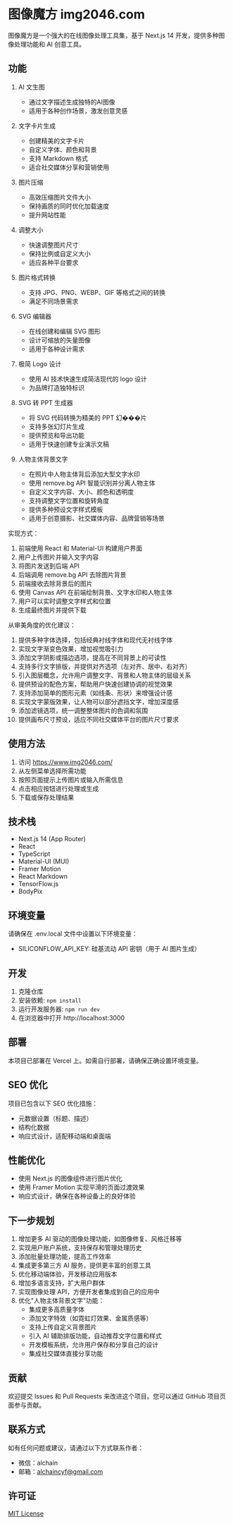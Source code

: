# 图像魔方 img2046.com

图像魔方是一个强大的在线图像处理工具集，基于 Next.js 14 开发，提供多种图像处理功能和 AI 创意工具。

## 功能

1. AI 文生图
   - 通过文字描述生成独特的AI图像
   - 适用于各种创作场景，激发创意灵感

2. 文字卡片生成
   - 创建精美的文字卡片
   - 自定义字体、颜色和背景
   - 支持 Markdown 格式
   - 适合社交媒体分享和营销使用

3. 图片压缩
   - 高效压缩图片文件大小
   - 保持画质的同时优化加载速度
   - 提升网站性能

4. 调整大小
   - 快速调整图片尺寸
   - 保持比例或自定义大小
   - 适应各种平台要求

5. 图片格式转换
   - 支持 JPG、PNG、WEBP、GIF 等格式之间的转换
   - 满足不同场景需求

6. SVG 编辑器
   - 在线创建和编辑 SVG 图形
   - 设计可缩放的矢量图像
   - 适用于各种设计需求

7. 极简 Logo 设计
   - 使用 AI 技术快速生成简洁现代的 logo 设计
   - 为品牌打造独特标识

8. SVG 转 PPT 生成器
   - 将 SVG 代码转换为精美的 PPT 幻���片
   - 支持多张幻灯片生成
   - 提供预览和导出功能
   - 适用于快速创建专业演示文稿

9. 人物主体背景文字
   - 在照片中人物主体背后添加大型文字水印
   - 使用 remove.bg API 智能识别并分离人物主体
   - 自定义文字内容、大小、颜色和透明度
   - 支持调整文字位置和旋转角度
   - 提供多种预设文字样式模板
   - 适用于创意摄影、社交媒体内容、品牌营销等场景

实现方式：
1. 前端使用 React 和 Material-UI 构建用户界面
2. 用户上传图片并输入文字内容
3. 将图片发送到后端 API
4. 后端调用 remove.bg API 去除图片背景
5. 前端接收去除背景后的图片
6. 使用 Canvas API 在前端绘制背景、文字水印和人物主体
7. 用户可以实时调整文字样式和位置
8. 生成最终图片并提供下载

从审美角度的优化建议：
1. 提供多种字体选择，包括经典衬线字体和现代无衬线字体
2. 实现文字渐变色效果，增加视觉吸引力
3. 添加文字阴影或描边选项，提高在不同背景上的可读性
4. 支持多行文字排版，并提供对齐选项（左对齐、居中、右对齐）
5. 引入图层概念，允许用户调整文字、背景和人物主体的层级关系
6. 提供预设的配色方案，帮助用户快速创建协调的视觉效果
7. 支持添加简单的图形元素（如线条、形状）来增强设计感
8. 实现文字蒙版效果，让人物可以部分遮挡文字，增加深度感
9. 添加滤镜选项，统一调整整体图片的色调和氛围
10. 提供画布尺寸预设，适应不同社交媒体平台的图片尺寸要求

## 使用方法

1. 访问 https://www.img2046.com/
2. 从左侧菜单选择所需功能
3. 按照页面提示上传图片或输入所需信息
4. 点击相应按钮进行处理或生成
5. 下载或保存处理结果

## 技术栈

- Next.js 14 (App Router)
- React
- TypeScript
- Material-UI (MUI)
- Framer Motion
- React Markdown
- TensorFlow.js
- BodyPix

## 环境变量

请确保在 .env.local 文件中设置以下环境变量：

- SILICONFLOW_API_KEY: 硅基流动 API 密钥（用于 AI 图片生成）

## 开发

1. 克隆仓库
2. 安装依赖: `npm install`
3. 运行开发服务器: `npm run dev`
4. 在浏览器中打开 http://localhost:3000

## 部署

本项目已部署在 Vercel 上。如需自行部署，请确保正确设置环境变量。

## SEO 优化

项目已包含以下 SEO 优化措施：
- 元数据设置（标题、描述）
- 结构化数据
- 响应式设计，适配移动端和桌面端

## 性能优化

- 使用 Next.js 的图像组件进行图片优化
- 使用 Framer Motion 实现平滑的页面过渡效果
- 响应式设计，确保在各种设备上的良好体验

## 下一步规划

1. 增加更多 AI 驱动的图像处理功能，如图像修复、风格迁移等
2. 实现用户账户系统，支持保存和管理处理历史
3. 添加批量处理功能，提高工作效率
4. 集成更多第三方 AI 服务，提供更丰富的创意工具
5. 优化移动端体验，开发移动应用版本
6. 增加多语言支持，扩大用户群体
7. 实现图像处理 API，方便开发者集成到自己的应用中
8. 优化"人物主体背景文字"功能：
   - 集成更多高质量字体
   - 添加文字特效（如霓虹灯效果、金属质感等）
   - 支持上传自定义背景图片
   - 引入 AI 辅助排版功能，自动推荐文字位置和样式
   - 开发模板系统，允许用户保存和分享自己的设计
   - 集成社交媒体直接分享功能

## 贡献

欢迎提交 Issues 和 Pull Requests 来改进这个项目。您可以通过 GitHub 项目页面参与贡献。

## 联系方式

如有任何问题或建议，请通过以下方式联系作者：
- 微信：alchain
- 邮箱：alchaincyf@gmail.com

## 许可证

[MIT License](LICENSE)

